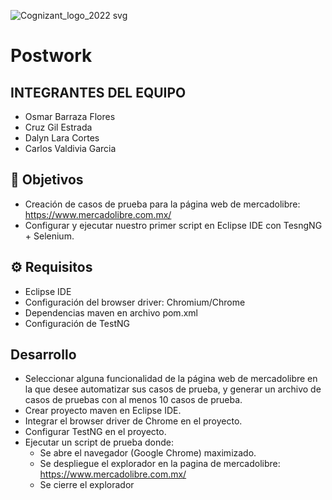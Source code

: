 ![Cognizant_logo_2022 svg](https://user-images.githubusercontent.com/77414220/167276034-fc9aba50-8b81-4ce6-8da8-db3aea61e87b.png)

# Postwork

## INTEGRANTES DEL EQUIPO

- Osmar Barraza Flores
- Cruz Gil Estrada
- Dalyn Lara Cortes
- Carlos Valdivia Garcia

## :dart: Objetivos

- Creación de casos de prueba para la página web de mercadolibre: https://www.mercadolibre.com.mx/
- Configurar y ejecutar nuestro primer script en Eclipse IDE  con TesngNG + Selenium.


## ⚙ Requisitos

+ Eclipse IDE
+ Configuración del browser driver: Chromium/Chrome
+ Dependencias maven en archivo pom.xml
+ Configuración de TestNG



## Desarrollo
- Seleccionar alguna funcionalidad de la página web de mercadolibre en la que desee automatizar sus casos de prueba, y generar un archivo de casos de pruebas con al menos 10 casos de prueba.
- Crear proyecto maven en Eclipse IDE.
- Integrar el browser driver de Chrome en el proyecto.
- Configurar TestNG en el proyecto.
- Ejecutar un script de prueba donde:
  - Se abre el navegador (Google Chrome) maximizado.
  - Se despliegue el explorador en la pagina de mercadolibre: https://www.mercadolibre.com.mx/ 
  - Se cierre el explorador
